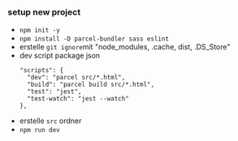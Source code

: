 ### setup new project

- `npm init -y`
- `npm install -D parcel-bundler sass eslint`
- erstelle `git ignore`mit "node_modules, .cache, dist, .DS_Store"
- dev script package json
  ```
  "scripts": {
    "dev": "parcel src/*.html",
    "build": "parcel build src/*.html",
    "test": "jest",
    "test-watch": "jest --watch"
  },
  ```
- erstelle `src` ordner
- `npm run dev`
